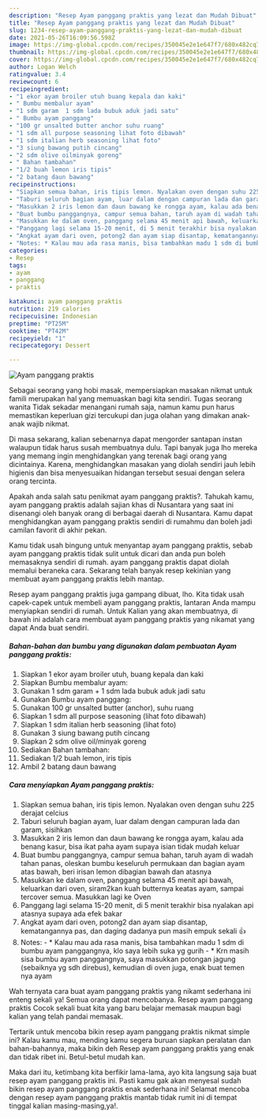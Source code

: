 ```yaml
---
description: "Resep Ayam panggang praktis yang lezat dan Mudah Dibuat"
title: "Resep Ayam panggang praktis yang lezat dan Mudah Dibuat"
slug: 1234-resep-ayam-panggang-praktis-yang-lezat-dan-mudah-dibuat
date: 2021-05-26T16:09:56.598Z
image: https://img-global.cpcdn.com/recipes/350045e2e1e647f7/680x482cq70/ayam-panggang-praktis-foto-resep-utama.jpg
thumbnail: https://img-global.cpcdn.com/recipes/350045e2e1e647f7/680x482cq70/ayam-panggang-praktis-foto-resep-utama.jpg
cover: https://img-global.cpcdn.com/recipes/350045e2e1e647f7/680x482cq70/ayam-panggang-praktis-foto-resep-utama.jpg
author: Logan Welch
ratingvalue: 3.4
reviewcount: 6
recipeingredient:
- "1 ekor ayam broiler utuh buang kepala dan kaki"
- " Bumbu membalur ayam"
- "1 sdm garam  1 sdm lada bubuk aduk jadi satu"
- " Bumbu ayam panggang"
- "100 gr unsalted butter anchor suhu ruang"
- "1 sdm all purpose seasoning lihat foto dibawah"
- "1 sdm italian herb seasoning lihat foto"
- "3 siung bawang putih cincang"
- "2 sdm olive oilminyak goreng"
- " Bahan tambahan"
- "1/2 buah lemon iris tipis"
- "2 batang daun bawang"
recipeinstructions:
- "Siapkan semua bahan, iris tipis lemon. Nyalakan oven dengan suhu 225 derajat celcius"
- "Taburi seluruh bagian ayam, luar dalam dengan campuran lada dan garam, sisihkan"
- "Masukkan 2 iris lemon dan daun bawang ke rongga ayam, kalau ada benang kasur, bisa ikat paha ayam supaya isian tidak mudah keluar"
- "Buat bumbu panggangnya, campur semua bahan, taruh ayam di wadah tahan panas, oleskan bumbu keseluruh permukaan dan bagian ayam atas bawah, beri irisan lemon dibagian bawah dan atasnya"
- "Masukkan ke dalam oven, panggang selama 45 menit api bawah, keluarkan dari oven, siram2kan kuah butternya keatas ayam, sampai tercover semua. Masukkan lagi ke Oven"
- "Panggang lagi selama 15-20 menit, di 5 menit terakhir bisa nyalakan api atasnya supaya ada efek bakar"
- "Angkat ayam dari oven, potong2 dan ayam siap disantap, kematangannya pas, dan daging dadanya pun masih empuk sekali 👍"
- "Notes: * Kalau mau ada rasa manis, bisa tambahkan madu 1 sdm di bumbu ayam panggangnya, klo saya lebih suka yg gurih * Krn masih sisa bumbu ayam panggangnya, saya masukkan potongan jagung (sebaiknya yg sdh direbus), kemudian di oven juga, enak buat temen nya ayam"
categories:
- Resep
tags:
- ayam
- panggang
- praktis

katakunci: ayam panggang praktis 
nutrition: 219 calories
recipecuisine: Indonesian
preptime: "PT25M"
cooktime: "PT42M"
recipeyield: "1"
recipecategory: Dessert

---
```



![Ayam panggang praktis](https://img-global.cpcdn.com/recipes/350045e2e1e647f7/680x482cq70/ayam-panggang-praktis-foto-resep-utama.jpg)

Sebagai seorang yang hobi masak, mempersiapkan masakan nikmat untuk famili merupakan hal yang memuaskan bagi kita sendiri. Tugas seorang  wanita Tidak sekadar menangani rumah saja, namun kamu pun harus memastikan keperluan gizi tercukupi dan juga olahan yang dimakan anak-anak wajib nikmat.

Di masa  sekarang, kalian sebenarnya dapat mengorder santapan instan walaupun tidak harus susah membuatnya dulu. Tapi banyak juga lho mereka yang memang ingin menghidangkan yang terenak bagi orang yang dicintainya. Karena, menghidangkan masakan yang diolah sendiri jauh lebih higienis dan bisa menyesuaikan hidangan tersebut sesuai dengan selera orang tercinta. 



Apakah anda salah satu penikmat ayam panggang praktis?. Tahukah kamu, ayam panggang praktis adalah sajian khas di Nusantara yang saat ini disenangi oleh banyak orang di berbagai daerah di Nusantara. Kamu dapat menghidangkan ayam panggang praktis sendiri di rumahmu dan boleh jadi camilan favorit di akhir pekan.

Kamu tidak usah bingung untuk menyantap ayam panggang praktis, sebab ayam panggang praktis tidak sulit untuk dicari dan anda pun boleh memasaknya sendiri di rumah. ayam panggang praktis dapat diolah memalui beraneka cara. Sekarang telah banyak resep kekinian yang membuat ayam panggang praktis lebih mantap.

Resep ayam panggang praktis juga gampang dibuat, lho. Kita tidak usah capek-capek untuk membeli ayam panggang praktis, lantaran Anda mampu menyiapkan sendiri di rumah. Untuk Kalian yang akan membuatnya, di bawah ini adalah cara membuat ayam panggang praktis yang nikamat yang dapat Anda buat sendiri.

<!--inarticleads1-->

##### Bahan-bahan dan bumbu yang digunakan dalam pembuatan Ayam panggang praktis:

1. Siapkan 1 ekor ayam broiler utuh, buang kepala dan kaki
1. Siapkan  Bumbu membalur ayam:
1. Gunakan 1 sdm garam + 1 sdm lada bubuk aduk jadi satu
1. Gunakan  Bumbu ayam panggang:
1. Gunakan 100 gr unsalted butter (anchor), suhu ruang
1. Siapkan 1 sdm all purpose seasoning (lihat foto dibawah)
1. Siapkan 1 sdm italian herb seasoning (lihat foto)
1. Gunakan 3 siung bawang putih cincang
1. Siapkan 2 sdm olive oil/minyak goreng
1. Sediakan  Bahan tambahan:
1. Sediakan 1/2 buah lemon, iris tipis
1. Ambil 2 batang daun bawang




<!--inarticleads2-->

##### Cara menyiapkan Ayam panggang praktis:

1. Siapkan semua bahan, iris tipis lemon. Nyalakan oven dengan suhu 225 derajat celcius
1. Taburi seluruh bagian ayam, luar dalam dengan campuran lada dan garam, sisihkan
1. Masukkan 2 iris lemon dan daun bawang ke rongga ayam, kalau ada benang kasur, bisa ikat paha ayam supaya isian tidak mudah keluar
1. Buat bumbu panggangnya, campur semua bahan, taruh ayam di wadah tahan panas, oleskan bumbu keseluruh permukaan dan bagian ayam atas bawah, beri irisan lemon dibagian bawah dan atasnya
1. Masukkan ke dalam oven, panggang selama 45 menit api bawah, keluarkan dari oven, siram2kan kuah butternya keatas ayam, sampai tercover semua. Masukkan lagi ke Oven
1. Panggang lagi selama 15-20 menit, di 5 menit terakhir bisa nyalakan api atasnya supaya ada efek bakar
1. Angkat ayam dari oven, potong2 dan ayam siap disantap, kematangannya pas, dan daging dadanya pun masih empuk sekali 👍
1. Notes: - * Kalau mau ada rasa manis, bisa tambahkan madu 1 sdm di bumbu ayam panggangnya, klo saya lebih suka yg gurih - * Krn masih sisa bumbu ayam panggangnya, saya masukkan potongan jagung (sebaiknya yg sdh direbus), kemudian di oven juga, enak buat temen nya ayam




Wah ternyata cara buat ayam panggang praktis yang nikamt sederhana ini enteng sekali ya! Semua orang dapat mencobanya. Resep ayam panggang praktis Cocok sekali buat kita yang baru belajar memasak maupun bagi kalian yang telah pandai memasak.

Tertarik untuk mencoba bikin resep ayam panggang praktis nikmat simple ini? Kalau kamu mau, mending kamu segera buruan siapkan peralatan dan bahan-bahannya, maka bikin deh Resep ayam panggang praktis yang enak dan tidak ribet ini. Betul-betul mudah kan. 

Maka dari itu, ketimbang kita berfikir lama-lama, ayo kita langsung saja buat resep ayam panggang praktis ini. Pasti kamu gak akan menyesal sudah bikin resep ayam panggang praktis enak sederhana ini! Selamat mencoba dengan resep ayam panggang praktis mantab tidak rumit ini di tempat tinggal kalian masing-masing,ya!.

